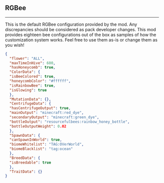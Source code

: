 ##  **RGBee**  

***  

This is the default RGBee configuration provided by the mod. Any discrepancies should be considered as pack developer changes. This mod provides eighteen bee configurations out of the box as samples of how the customization system works. Feel free to use them as-is or change them as you wish!  
  

```json  
{  
  "flower": "ALL",  
  "maxTimeInHive": 600,  
  "hasHoneycomb": true,  
  "ColorData": {  
  "isBeeColored": true,  
  "honeycombColor": "#ffffff",  
  "isRainbowBee": true,  
  "isGlowing": true  
  },  
  "MutationData": {},  
  "CentrifugeData": {  
  "hasCentrifugeOutput": true,  
  "mainOutput": "minecraft:red_dye",  
  "secondaryOutput": "minecraft:green_dye",  
  "bottleOutput": "resourcefulbees:rainbow_honey_bottle",  
  "bottleOutputWeight": 0.02  
  },  
  "SpawnData": {  
  "canSpawnInWorld": true,  
  "biomeWhitelist": "TAG:OVerWorld",  
  "biomeBlacklist": "tag:ocean"  
  },  
  "BreedData": {  
  "isBreedable": true  
  },  
  "TraitData": {}  
}
```
<!--stackedit_data:
eyJoaXN0b3J5IjpbMjEyODI5MTQ3MF19
-->